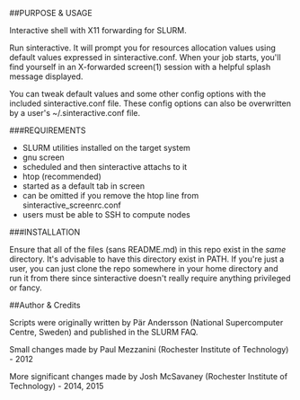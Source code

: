 ##PURPOSE & USAGE

Interactive shell with X11 forwarding for SLURM.

Run sinteractive. It will prompt you for resources allocation values
using default values expressed in sinteractive.conf.
When your job starts, you'll find yourself in an X-forwarded screen(1)
session with a helpful splash message displayed.

You can tweak default values and some other config options with the included sinteractive.conf file.
These config options can also be overwritten by a user's ~/.sinteractive.conf file.

###REQUIREMENTS
* SLURM utilities installed on the target system
* gnu screen
 * scheduled and then sinteractive attachs to it
* htop (recommended)
 * started as a default tab in screen
 * can be omitted if you remove the htop line from sinteractive_screenrc.conf
* users must be able to SSH to compute nodes

###INSTALLATION

Ensure that all of the files (sans README.md) in this repo exist in the _same_ directory. It's advisable to have this directory exist in PATH. If you're just a user, you can just clone the repo somewhere in your home directory and run it from there since sinteractive doesn't really require anything privileged or fancy.

##Author & Credits

Scripts were originally written by  Pär Andersson (National Supercomputer Centre, Sweden)
and published in the SLURM FAQ.

Small changes made by Paul Mezzanini (Rochester Institute of Technology) - 2012

More significant changes made by Josh McSavaney (Rochester Institute of Technology) - 2014, 2015
